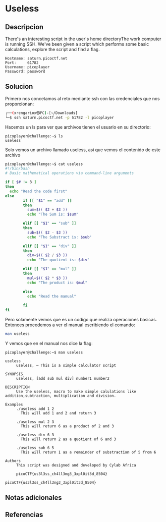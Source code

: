 # Useless

## Descripcion
There's an interesting script in the user's home directoryThe work computer is running SSH. We've been given a script which performs some basic calculations, explore the script and find a flag.

```
Hostname: saturn.picoctf.net
Port:     61782
Username: picoplayer
Password: password
```

## Solucion
Primero nos concetamos al reto mediante ssh con las credenciales que nos proporcionan:
```bash
┌──(xrengariox㉿PC)-[~/Downloads]
└─$ ssh saturn.picoctf.net -p 61782 -l picoplayer
```
Hacemos un ls para ver que archivos tienen el usuario en su directorio:
```
picoplayer@challenge:~$ ls
useless
```
Solo vemos un archivo llamado useless, asi que vemos el contenido de este archivo
```bash
picoplayer@challenge:~$ cat useless 
#!/bin/bash
# Basic mathematical operations via command-line arguments

if [ $# != 3 ]
then
  echo "Read the code first"
else
        if [[ "$1" == "add" ]]
        then 
          sum=$(( $2 + $3 ))
          echo "The Sum is: $sum"  

        elif [[ "$1" == "sub" ]]
        then 
          sub=$(( $2 - $3 ))
          echo "The Substract is: $sub" 

        elif [[ "$1" == "div" ]]
        then 
          div=$(( $2 / $3 ))
          echo "The quotient is: $div" 

        elif [[ "$1" == "mul" ]]
        then
          mul=$(( $2 * $3 ))
          echo "The product is: $mul" 

        else
          echo "Read the manual"
         
        fi
fi

```
Pero solamente vemos que es un codigo que realiza operaciones basicas.
Entonces procedemos a ver el manual escribiendo el comando:
```bash
man useless
```
Y vemos que en el manual nos dice la flag:
```
picoplayer@challenge:~$ man useless 

useless
     useless, — This is a simple calculator script

SYNOPSIS
     useless, [add sub mul div] number1 number2

DESCRIPTION
     Use the useless, macro to make simple calulations like addition,subtraction, multiplication and division.

Examples
     ./useless add 1 2
       This will add 1 and 2 and return 3

     ./useless mul 2 3
       This will return 6 as a product of 2 and 3

     ./useless div 6 3
       This will return 2 as a quotient of 6 and 3

     ./useless sub 6 5
       This will return 1 as a remainder of substraction of 5 from 6

Authors
     This script was designed and developed by Cylab Africa

     picoCTF{us3l3ss_ch4ll3ng3_3xpl0it3d_8504}
```

```flag
picoCTF{us3l3ss_ch4ll3ng3_3xpl0it3d_8504}
```

## Notas adicionales

## Referencias
